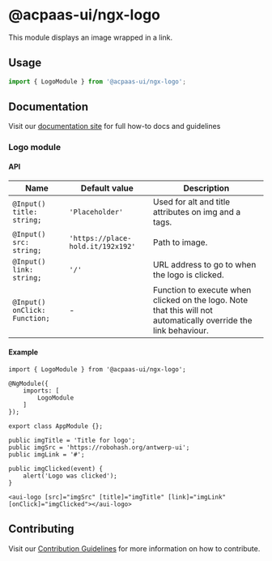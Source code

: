 # @acpaas-ui/ngx-logo

This module displays an image wrapped in a link.

## Usage

```typescript
import { LogoModule } from '@acpaas-ui/ngx-logo';
```

## Documentation

Visit our [documentation site](https://antwerp-ui.digipolis.be/) for full how-to docs and guidelines

### Logo module

#### API

| Name         | Default value | Description |
| -----------  | ------ | -------------------------- |
| `@Input() title: string;` | `'Placeholder'` | Used for alt and title attributes on img and a tags. |
| `@Input() src: string;` | `'https://place-hold.it/192x192'` | Path to image. |
| `@Input() link: string;` | `'/'` | URL address to go to when the logo is clicked. |
| `@Input() onClick: Function;` | - | Function to execute when clicked on the logo. Note that this will not automatically override the link behaviour. |

#### Example

```
import { LogoModule } from '@acpaas-ui/ngx-logo';

@NgModule({
    imports: [
        LogoModule
    ]
});

export class AppModule {};
```

```
public imgTitle = 'Title for logo';
public imgSrc = 'https://robohash.org/antwerp-ui';
public imgLink = '#';

public imgClicked(event) {
    alert('Logo was clicked');
}
```

```
<aui-logo [src]="imgSrc" [title]="imgTitle" [link]="imgLink" [onClick]="imgClicked"></aui-logo>
```

## Contributing

Visit our [Contribution Guidelines](../../CONTRIBUTING.md) for more information on how to contribute.
